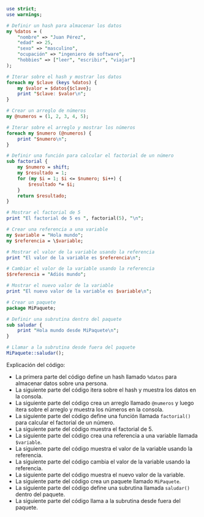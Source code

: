 ```perl
use strict;
use warnings;

# Definir un hash para almacenar los datos
my %datos = (
    "nombre" => "Juan Pérez",
    "edad" => 25,
    "sexo" => "masculino",
    "ocupación" => "ingeniero de software",
    "hobbies" => ["leer", "escribir", "viajar"]
);

# Iterar sobre el hash y mostrar los datos
foreach my $clave (keys %datos) {
    my $valor = $datos{$clave};
    print "$clave: $valor\n";
}

# Crear un arreglo de números
my @numeros = (1, 2, 3, 4, 5);

# Iterar sobre el arreglo y mostrar los números
foreach my $numero (@numeros) {
    print "$numero\n";
}

# Definir una función para calcular el factorial de un número
sub factorial {
    my $numero = shift;
    my $resultado = 1;
    for (my $i = 1; $i <= $numero; $i++) {
        $resultado *= $i;
    }
    return $resultado;
}

# Mostrar el factorial de 5
print "El factorial de 5 es ", factorial(5), "\n";

# Crear una referencia a una variable
my $variable = "Hola mundo";
my $referencia = \$variable;

# Mostrar el valor de la variable usando la referencia
print "El valor de la variable es $referencia\n";

# Cambiar el valor de la variable usando la referencia
$$referencia = "Adiós mundo";

# Mostrar el nuevo valor de la variable
print "El nuevo valor de la variable es $variable\n";

# Crear un paquete
package MiPaquete;

# Definir una subrutina dentro del paquete
sub saludar {
    print "Hola mundo desde MiPaquete\n";
}

# Llamar a la subrutina desde fuera del paquete
MiPaquete::saludar();
```

Explicación del código:

* La primera parte del código define un hash llamado `%datos` para almacenar datos sobre una persona.
* La siguiente parte del código itera sobre el hash y muestra los datos en la consola.
* La siguiente parte del código crea un arreglo llamado `@numeros` y luego itera sobre el arreglo y muestra los números en la consola.
* La siguiente parte del código define una función llamada `factorial()` para calcular el factorial de un número.
* La siguiente parte del código muestra el factorial de 5.
* La siguiente parte del código crea una referencia a una variable llamada `$variable`.
* La siguiente parte del código muestra el valor de la variable usando la referencia.
* La siguiente parte del código cambia el valor de la variable usando la referencia.
* La siguiente parte del código muestra el nuevo valor de la variable.
* La siguiente parte del código crea un paquete llamado `MiPaquete`.
* La siguiente parte del código define una subrutina llamada `saludar()` dentro del paquete.
* La siguiente parte del código llama a la subrutina desde fuera del paquete.